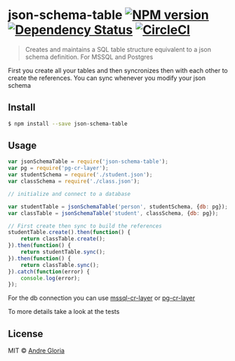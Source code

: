 # json-schema-table [![NPM version][npm-image]][npm-url] [![Dependency Status][daviddm-image]][daviddm-url] [![CircleCI](https://circleci.com/gh/andrglo/json-schema-table.svg?style=svg)](https://circleci.com/gh/andrglo/json-schema-table)
> Creates and maintains a SQL table structure equivalent to a
json schema definition. For MSSQL and Postgres

First you create all your tables and then syncronizes then
with each other to create the references. You can sync whenever
you modify your json schema

## Install

```sh
$ npm install --save json-schema-table
```

## Usage

```js
var jsonSchemaTable = require('json-schema-table');
var pg = require('pg-cr-layer');
var studentSchema = require('./student.json');
var classSchema = require('./class.json');

// initialize and connect to a database

var studentTable = jsonSchemaTable('person', studentSchema, {db: pg});
var classTable = jsonSchemaTable('student', classSchema, {db: pg});

// First create then sync to build the references
studentTable.create().then(function() {
	return classTable.create();
}).then(function() {
	return studentTable.sync();
}).then(function() {
	return classTable.sync();
}).catch(function(error) {
	console.log(error);
});
```
 For the db connection you can use [mssql-cr-layer](https://github.com/andrglo/mssql-cr-layer)
 or [pg-cr-layer](https://github.com/andrglo/pg-cr-layer)

 To more details take a look at the tests

## License

MIT © [Andre Gloria](andrglo.com)


[npm-image]: https://badge.fury.io/js/json-schema-table.svg
[npm-url]: https://npmjs.org/package/json-schema-table
[daviddm-image]: https://david-dm.org/andrglo/json-schema-table.svg?theme=shields.io
[daviddm-url]: https://david-dm.org/andrglo/json-schema-table
